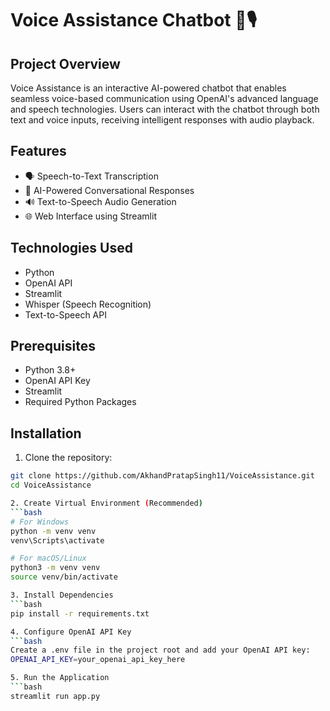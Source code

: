 # Voice Assistance Chatbot 🤖🎙️

## Project Overview

Voice Assistance is an interactive AI-powered chatbot that enables seamless voice-based communication using OpenAI's advanced language and speech technologies. Users can interact with the chatbot through both text and voice inputs, receiving intelligent responses with audio playback.

## Features

- 🗣️ Speech-to-Text Transcription
- 💬 AI-Powered Conversational Responses
- 🔊 Text-to-Speech Audio Generation
- 🌐 Web Interface using Streamlit

## Technologies Used

- Python
- OpenAI API
- Streamlit
- Whisper (Speech Recognition)
- Text-to-Speech API

## Prerequisites

- Python 3.8+
- OpenAI API Key
- Streamlit
- Required Python Packages

## Installation

1. Clone the repository:
```bash
git clone https://github.com/AkhandPratapSingh11/VoiceAssistance.git
cd VoiceAssistance

2. Create Virtual Environment (Recommended)
```bash
# For Windows
python -m venv venv
venv\Scripts\activate

# For macOS/Linux
python3 -m venv venv
source venv/bin/activate

3. Install Dependencies
```bash
pip install -r requirements.txt

4. Configure OpenAI API Key
```bash
Create a .env file in the project root and add your OpenAI API key:
OPENAI_API_KEY=your_openai_api_key_here

5. Run the Application
```bash
streamlit run app.py

